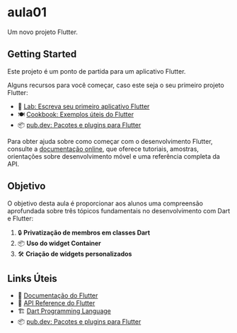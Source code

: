 # aula01

Um novo projeto Flutter.

## Getting Started

Este projeto é um ponto de partida para um aplicativo Flutter.

Alguns recursos para você começar, caso este seja o seu primeiro projeto Flutter:

- 📘 [Lab: Escreva seu primeiro aplicativo Flutter](https://docs.flutter.dev/get-started/codelab)
- 🍽️ [Cookbook: Exemplos úteis do Flutter](https://docs.flutter.dev/cookbook)
- 📦 [pub.dev: Pacotes e plugins para Flutter](https://pub.dev/)

Para obter ajuda sobre como começar com o desenvolvimento Flutter, consulte a [documentação online](https://docs.flutter.dev/), que oferece tutoriais, amostras, orientações sobre desenvolvimento móvel e uma referência completa da API.

## Objetivo

O objetivo desta aula é proporcionar aos alunos uma compreensão aprofundada sobre três tópicos fundamentais no desenvolvimento com Dart e Flutter:

1. 🔒 **Privatização de membros em classes Dart**
2. 📦 **Uso do widget Container**
3. 🛠️ **Criação de widgets personalizados**

## Links Úteis

- 📖 [Documentação do Flutter](https://docs.flutter.dev/)
- 📜 [API Reference do Flutter](https://api.flutter.dev/)
- 🏗️ [Dart Programming Language](https://dart.dev/)
- 📦 [pub.dev: Pacotes e plugins para Flutter](https://pub.dev/)

